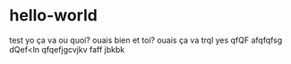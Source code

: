 # hello-world
test
yo ça va ou quoi?
ouais bien et toi?
ouais ça va
trql yes
qfQF
afqfqfsg
dQef<ln
qfqefjgcvjkv
faff
jbkbk
